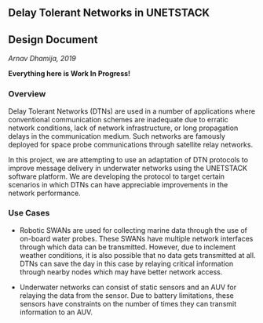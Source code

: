 ## Delay Tolerant Networks in UNETSTACK
## Design Document
*Arnav Dhamija, 2019*

**Everything here is Work In Progress!**

### Overview

Delay Tolerant Networks (DTNs) are used in a number of applications where conventional communication schemes are inadequate due to erratic network conditions, lack of network infrastructure, or long propagation delays in the communication medium. Such networks are famously deployed for space probe communications through satellite relay networks.

In this project, we are attempting to use an adaptation of DTN protocols to improve message delivery in underwater networks using the UNETSTACK software platform. We are developing the protocol to target certain scenarios in which DTNs can have appreciable improvements in the network performance.

### Use Cases

* Robotic SWANs are used for collecting marine data through the use of on-board water probes. These SWANs have multiple network interfaces through which data can be transmitted. However, due to inclement weather conditions, it is also possible that no data gets transmitted at all. DTNs can save the day in this case by relaying critical information through nearby nodes which may have better network access.

* Underwater networks can consist of static sensors and an AUV for relaying the data from the sensor. Due to battery limitations, these sensors have constraints on the number of times they can transmit information to an AUV. 